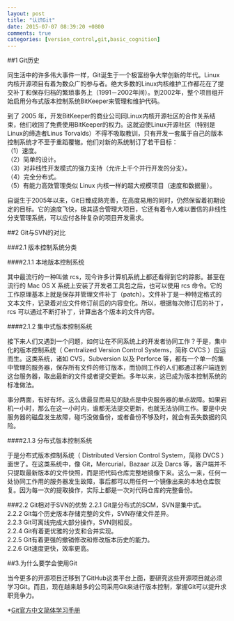 ```yaml
---
layout: post
title: "认识Git"
date: 2015-07-07 08:39:20 +0800
comments: true
categories: [version_control,git,basic_cognition]
---
```

##1 Git历史

同生活中的许多伟大事件一样，Git诞生于一个极富纷争大举创新的年代。Linux 内核开源项目有着为数众广的参与者。绝大多数的Linux内核维护工作都花在了提交补丁和保存归档的繁琐事务上（1991－2002年间）。到2002年，整个项目组开始启用分布式版本控制系统BitKeeper来管理和维护代码。  

到了 2005 年，开发BitKeeper的商业公司同Linux内核开源社区的合作关系结束，他们收回了免费使用BitKeeper的权力。这就迫使Linux开源社区（特别是Linux的缔造者Linus Torvalds）不得不吸取教训，只有开发一套属于自己的版本控制系统才不至于重蹈覆辙。他们对新的系统制订了若干目标：  
（1）速度。  
（2）简单的设计。  
（3）对非线性开发模式的强力支持（允许上千个并行开发的分支）。  
（4）完全分布式。  
（5）有能力高效管理类似 Linux 内核一样的超大规模项目（速度和数据量）。

自诞生于2005年以来，Git日臻成熟完善，在高度易用的同时，仍然保留着初期设定的目标。它的速度飞快，极其适合管理大项目，它还有着令人难以置信的非线性分支管理系统，可以应付各种复杂的项目开发需求。

##2 Git与SVN的对比

###2.1 版本控制系统分类
####2.1.1 本地版本控制系统  
其中最流行的一种叫做 rcs，现今许多计算机系统上都还看得到它的踪影。甚至在流行的 Mac OS X 系统上安装了开发者工具包之后，也可以使用 rcs 命令。它的工作原理基本上就是保存并管理文件补丁（patch）。文件补丁是一种特定格式的文本文件，记录着对应文件修订前后的内容变化。所以，根据每次修订后的补丁，rcs 可以通过不断打补丁，计算出各个版本的文件内容。  
####2.1.2 集中式版本控制系统  
接下来人们又遇到一个问题，如何让在不同系统上的开发者协同工作？于是，集中化的版本控制系统（ Centralized Version Control Systems，简称 CVCS ）应运而生。这类系统，诸如 CVS，Subversion 以及 Perforce 等，都有一个单一的集中管理的服务器，保存所有文件的修订版本，而协同工作的人们都通过客户端连到这台服务器，取出最新的文件或者提交更新。多年以来，这已成为版本控制系统的标准做法。  

事分两面，有好有坏。这么做最显而易见的缺点是中央服务器的单点故障。如果宕机一小时，那么在这一小时内，谁都无法提交更新，也就无法协同工作。要是中央服务器的磁盘发生故障，碰巧没做备份，或者备份不够及时，就会有丢失数据的风险。  

####2.1.3 分布式版本控制系统  

于是分布式版本控制系统（ Distributed Version Control System，简称 DVCS ）面世了。在这类系统中，像 Git，Mercurial，Bazaar 以及 Darcs 等，客户端并不只提取最新版本的文件快照，而是把代码仓库完整地镜像下来。这么一来，任何一处协同工作用的服务器发生故障，事后都可以用任何一个镜像出来的本地仓库恢复。因为每一次的提取操作，实际上都是一次对代码仓库的完整备份。

###2.2 Git相对于SVN的优势
2.2.1 Git是分布式的SCM，SVN是集中式。  
2.2.2 Git每个历史版本存储完整的文件，SVN存储文件差异。  
2.2.3 Git可离线完成大部分操作，SVN则相反。  
2.2.4 Git有着更优雅的分支和合并实现。  
2.2.5 Git有着更强的撤销修改和修改版本历史的能力。  
2.2.6 Git速度更快，效率更高。

##3.为什么要学会使用Git

当今更多的开源项目迁移到了GitHub这类平台上面，要研究这些开源项目就必须学习Git。而且，现在越来越多的公司采用Git来进行版本控制，掌握Git可以提升求职竞争力。

*[Git官方中文简体学习手册](http://git-scm.com/book/zh/v1)